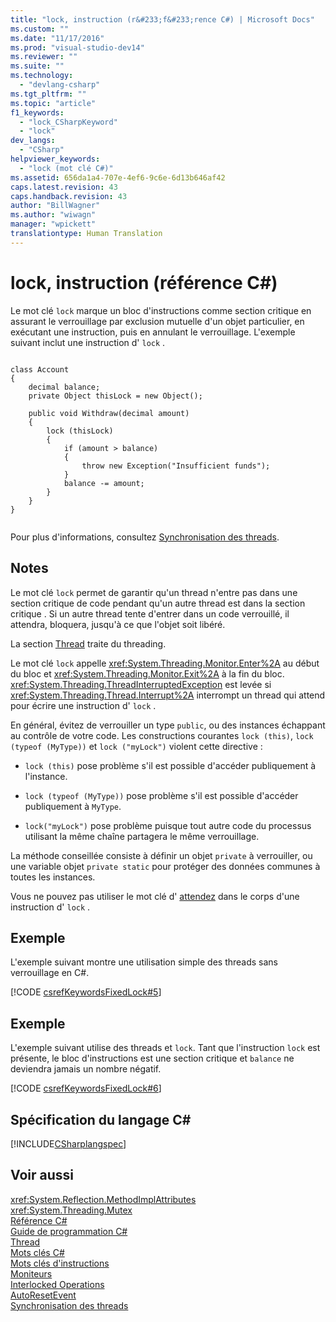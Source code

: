 ```yaml
---
title: "lock, instruction (r&#233;f&#233;rence C#) | Microsoft Docs"
ms.custom: ""
ms.date: "11/17/2016"
ms.prod: "visual-studio-dev14"
ms.reviewer: ""
ms.suite: ""
ms.technology: 
  - "devlang-csharp"
ms.tgt_pltfrm: ""
ms.topic: "article"
f1_keywords: 
  - "lock_CSharpKeyword"
  - "lock"
dev_langs: 
  - "CSharp"
helpviewer_keywords: 
  - "lock (mot clé C#)"
ms.assetid: 656da1a4-707e-4ef6-9c6e-6d13b646af42
caps.latest.revision: 43
caps.handback.revision: 43
author: "BillWagner"
ms.author: "wiwagn"
manager: "wpickett"
translationtype: Human Translation
---
```

# lock, instruction (r&#233;f&#233;rence C#)
Le mot clé `lock` marque un bloc d'instructions comme section critique en assurant le verrouillage par exclusion mutuelle d'un objet particulier, en exécutant une instruction, puis en annulant le verrouillage.  L'exemple suivant inclut une instruction d' `lock` .  
  
```  
  
class Account  
{  
    decimal balance;  
    private Object thisLock = new Object();  
  
    public void Withdraw(decimal amount)  
    {  
        lock (thisLock)  
        {  
            if (amount > balance)  
            {  
                throw new Exception("Insufficient funds");  
            }  
            balance -= amount;  
        }  
    }  
}  
  
```  
  
 Pour plus d'informations, consultez [Synchronisation des threads](../Topic/Thread%20Synchronization%20\(C%23%20and%20Visual%20Basic\).md).  
  
## Notes  
 Le mot clé `lock` permet de garantir qu'un thread n'entre pas dans une section critique de code pendant qu'un autre thread est dans la section critique .  Si un autre thread tente d'entrer dans un code verrouillé, il attendra, bloquera, jusqu'à ce que l'objet soit libéré.  
  
 La section [Thread](../Topic/Threading%20\(C%23%20and%20Visual%20Basic\).md) traite du threading.  
  
 Le mot clé `lock` appelle <xref:System.Threading.Monitor.Enter%2A> au début du bloc et <xref:System.Threading.Monitor.Exit%2A> à la fin du bloc.  <xref:System.Threading.ThreadInterruptedException> est levée si <xref:System.Threading.Thread.Interrupt%2A> interrompt un thread qui attend pour écrire une instruction d' `lock` .  
  
 En général, évitez de verrouiller un type `public`, ou des instances échappant au contrôle de votre code.  Les constructions courantes `lock (this)`, `lock (typeof (MyType))` et `lock ("myLock")` violent cette directive :  
  
-   `lock (this)` pose problème s'il est possible d'accéder publiquement à l'instance.  
  
-   `lock (typeof (MyType))` pose problème s'il est possible d'accéder publiquement à `MyType`.  
  
-   `lock("myLock")` pose problème puisque tout autre code du processus utilisant la même chaîne partagera le même verrouillage.  
  
 La méthode conseillée consiste à définir un objet `private` à verrouiller, ou une variable objet `private static` pour protéger des données communes à toutes les instances.  
  
 Vous ne pouvez pas utiliser le mot clé d' [attendez](../../../csharp/language-reference/keywords/await.md) dans le corps d'une instruction d' `lock` .  
  
## Exemple  
 L'exemple suivant montre une utilisation simple des threads sans verrouillage en C\#.  
  
 [!CODE [csrefKeywordsFixedLock#5](../CodeSnippet/VS_Snippets_VBCSharp/csrefKeywordsFixedLock#5)]  
  
## Exemple  
 L'exemple suivant utilise des threads et `lock`.  Tant que l'instruction `lock` est présente, le bloc d'instructions est une section critique et `balance` ne deviendra jamais un nombre négatif.  
  
 [!CODE [csrefKeywordsFixedLock#6](../CodeSnippet/VS_Snippets_VBCSharp/csrefKeywordsFixedLock#6)]  
  
## Spécification du langage C\#  
 [!INCLUDE[CSharplangspec](../../../csharp/language-reference/keywords/includes/csharplangspec_md.md)]  
  
## Voir aussi  
 <xref:System.Reflection.MethodImplAttributes>   
 <xref:System.Threading.Mutex>   
 [Référence C\#](../../../csharp/language-reference/index.md)   
 [Guide de programmation C\#](../../../csharp/programming-guide/index.md)   
 [Thread](../Topic/Threading%20\(C%23%20and%20Visual%20Basic\).md)   
 [Mots clés C\#](../../../csharp/language-reference/keywords/index.md)   
 [Mots clés d'instructions](../../../csharp/language-reference/keywords/statement-keywords.md)   
 [Moniteurs](../Topic/Monitors.md)   
 [Interlocked Operations](../Topic/Interlocked%20Operations.md)   
 [AutoResetEvent](../Topic/AutoResetEvent.md)   
 [Synchronisation des threads](../Topic/Thread%20Synchronization%20\(C%23%20and%20Visual%20Basic\).md)
